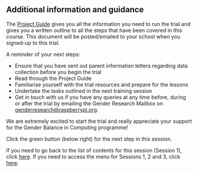 ## Additional information and guidance

The [Project Guide](https://docs.google.com/document/d/1GCvtNeQWBAr_5M2xajIXmoqcHco7WPEtvMrsf-v4oGI/edit?usp=sharing) gives you all the information you need to run the trial and gives you a written outline to all the steps that have been covered in this course. This document will be posted/emailed to your school when you signed-up to this trial.

A reminder of your next steps:
+ Ensure that you have sent out parent information letters regarding data collection before you begin the trial
+ Read through the Project Guide
+ Familiarise yourself with the trial resources and prepare for the lessons
+ Undertake the tasks outlined in the next training session
+ Get in touch with us if you have any queries at any time before, during or after the trial by emailing the Gender Research Mailbox on [genderresearch@raspberrypi.org](genderresearch@raspberrypi.org).

We are extremely excited to start the trial and really appreciate your support for the Gender Balance in Computing programme!

Click the green button (below right) for the next step in this session.

If you need to go back to the list of contents for this session (Session 1), click [here](https://projects.raspberrypi.org/en/projects/KS1StorytellingTraining_Session1_GBICi1b).
If you need to access the menu for Sessions 1, 2 and 3, click [here](https://projects.raspberrypi.org/en/pathways/ks1-storytellingtraining-gbici1b).

